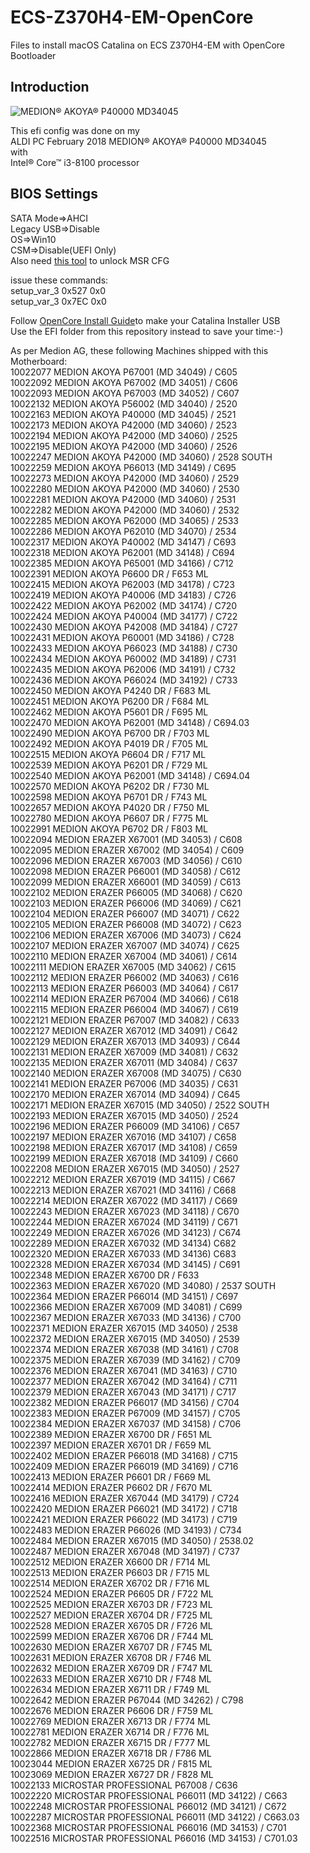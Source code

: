 # ECS-Z370H4-EM-OpenCore

Files to install macOS Catalina on ECS Z370H4-EM with OpenCore Bootloader

## Introduction

![MEDION® AKOYA® P40000 MD34045](https://aldi.medion.com/md34045/au/_img/teaser5.jpg)

This efi config was done on my<br>
ALDI PC February 2018 MEDION® AKOYA® P40000 MD34045<br>
with<br>
Intel® Core™ i3-8100 processor<br>
  
## BIOS Settings
SATA Mode=>AHCI<br>
Legacy USB=>Disable<br>
OS=>Win10<br>
CSM=>Disable(UEFI Only)<br>
Also need [this tool](https://github.com/datasone/grub-mod-setup_var/releases/latest) to unlock MSR CFG<br>

issue these commands:<br>
setup_var_3 0x527 0x0<br>
setup_var_3 0x7EC 0x0<br>

Follow [OpenCore Install Guide](https://dortania.github.io/OpenCore-Install-Guide/installer-guide/winblows-install.html#downloading-macos)to make your Catalina Installer USB<br>
Use the EFI folder from this repository instead to save your time:-)<br>

As per Medion AG, these following Machines shipped with this Motherboard:<br>
10022077 MEDION AKOYA P67001 (MD 34049) / C605<br>
10022092 MEDION AKOYA P67002 (MD 34051) / C606<br>
10022093 MEDION AKOYA P67003 (MD 34052) / C607<br>
10022132 MEDION AKOYA P56002 (MD 34040) / 2520<br>
10022163 MEDION AKOYA P40000 (MD 34045) / 2521<br>
10022173 MEDION AKOYA P42000 (MD 34060) / 2523<br>
10022194 MEDION AKOYA P42000 (MD 34060) / 2525<br>
10022195 MEDION AKOYA P42000 (MD 34060) / 2526<br>
10022247 MEDION AKOYA P42000 (MD 34060) / 2528 SOUTH<br>
10022259 MEDION AKOYA P66013 (MD 34149) / C695<br>
10022273 MEDION AKOYA P42000 (MD 34060) / 2529<br>
10022280 MEDION AKOYA P42000 (MD 34060) / 2530<br>
10022281 MEDION AKOYA P42000 (MD 34060) / 2531<br>
10022282 MEDION AKOYA P42000 (MD 34060) / 2532<br>
10022285 MEDION AKOYA P62000 (MD 34065) / 2533<br>
10022286 MEDION AKOYA P62010 (MD 34070) / 2534<br>
10022317 MEDION AKOYA P40002 (MD 34147) / C693<br>
10022318 MEDION AKOYA P62001 (MD 34148) / C694<br>
10022385 MEDION AKOYA P65001 (MD 34166) / C712<br>
10022391 MEDION AKOYA P6600 DR / F653 ML<br>
10022415 MEDION AKOYA P62003 (MD 34178) / C723<br>
10022419 MEDION AKOYA P40006 (MD 34183) / C726<br>
10022422 MEDION AKOYA P62002 (MD 34174) / C720<br>
10022424 MEDION AKOYA P40004 (MD 34177) / C722<br>
10022430 MEDION AKOYA P42008 (MD 34184) / C727<br>
10022431 MEDION AKOYA P60001 (MD 34186) / C728<br>
10022433 MEDION AKOYA P66023 (MD 34188) / C730<br>
10022434 MEDION AKOYA P60002 (MD 34189) / C731<br>
10022435 MEDION AKOYA P62006 (MD 34191) / C732<br>
10022436 MEDION AKOYA P66024 (MD 34192) / C733<br>
10022450 MEDION AKOYA P4240 DR / F683 ML<br>
10022451 MEDION AKOYA P6200 DR / F684 ML<br>
10022462 MEDION AKOYA P5601 DR / F695 ML<br>
10022470 MEDION AKOYA P62001 (MD 34148) / C694.03<br>
10022490 MEDION AKOYA P6700 DR / F703 ML<br>
10022492 MEDION AKOYA P4019 DR / F705 ML<br>
10022515 MEDION AKOYA P6604 DR / F717 ML<br>
10022539 MEDION AKOYA P6201 DR / F729 ML<br>
10022540 MEDION AKOYA P62001 (MD 34148) / C694.04<br>
10022570 MEDION AKOYA P6202 DR / F730 ML<br>
10022598 MEDION AKOYA P6701 DR / F743 ML<br>
10022657 MEDION AKOYA P4020 DR / F750 ML<br>
10022780 MEDION AKOYA P6607 DR / F775 ML<br>
10022991 MEDION AKOYA P6702 DR / F803 ML<br>
10022094 MEDION ERAZER X67001 (MD 34053) / C608<br>
10022095 MEDION ERAZER X67002 (MD 34054) / C609<br>
10022096 MEDION ERAZER X67003 (MD 34056) / C610<br>
10022098 MEDION ERAZER P66001 (MD 34058) / C612<br>
10022099 MEDION ERAZER X66001 (MD 34059) / C613<br>
10022102 MEDION ERAZER P66005 (MD 34068) / C620<br>
10022103 MEDION ERAZER P66006 (MD 34069) / C621<br>
10022104 MEDION ERAZER P66007 (MD 34071) / C622<br>
10022105 MEDION ERAZER P66008 (MD 34072) / C623<br>
10022106 MEDION ERAZER X67006 (MD 34073) / C624<br>
10022107 MEDION ERAZER X67007 (MD 34074) / C625<br>
10022110 MEDION ERAZER X67004 (MD 34061) / C614<br>
10022111 MEDION ERAZER X67005 (MD 34062) / C615<br>
10022112 MEDION ERAZER P66002 (MD 34063) / C616<br>
10022113 MEDION ERAZER P66003 (MD 34064) / C617<br>
10022114 MEDION ERAZER P67004 (MD 34066) / C618<br>
10022115 MEDION ERAZER P66004 (MD 34067) / C619<br>
10022121 MEDION ERAZER P67007 (MD 34082) / C633<br>
10022127 MEDION ERAZER X67012 (MD 34091) / C642<br>
10022129 MEDION ERAZER X67013 (MD 34093) / C644<br>
10022131 MEDION ERAZER X67009 (MD 34081) / C632<br>
10022135 MEDION ERAZER X67011 (MD 34084) / C637<br>
10022140 MEDION ERAZER X67008 (MD 34075) / C630<br>
10022141 MEDION ERAZER P67006 (MD 34035) / C631<br>
10022170 MEDION ERAZER X67014 (MD 34094) / C645<br>
10022171 MEDION ERAZER X67015 (MD 34050) / 2522 SOUTH<br>
10022193 MEDION ERAZER X67015 (MD 34050) / 2524<br>
10022196 MEDION ERAZER P66009 (MD 34106) / C657<br>
10022197 MEDION ERAZER X67016 (MD 34107) / C658<br>
10022198 MEDION ERAZER X67017 (MD 34108) / C659<br>
10022199 MEDION ERAZER X67018 (MD 34109) / C660<br>
10022208 MEDION ERAZER X67015 (MD 34050) / 2527<br>
10022212 MEDION ERAZER X67019 (MD 34115) / C667<br>
10022213 MEDION ERAZER X67021 (MD 34116) / C668<br>
10022214 MEDION ERAZER X67022 (MD 34117) / C669<br>
10022243 MEDION ERAZER X67023 (MD 34118) / C670<br>
10022244 MEDION ERAZER X67024 (MD 34119) / C671<br>
10022249 MEDION ERAZER X67026 (MD 34123) / C674<br>
10022289 MEDION ERAZER X67032 (MD 34134) C682<br>
10022320 MEDION ERAZER X67033 (MD 34136) C683<br>
10022328 MEDION ERAZER X67034 (MD 34145) / C691<br>
10022348 MEDION ERAZER X6700 DR / F633<br>
10022363 MEDION ERAZER X67020 (MD 34080) / 2537 SOUTH<br>
10022364 MEDION ERAZER P66014 (MD 34151) / C697<br>
10022366 MEDION ERAZER X67009 (MD 34081) / C699<br>
10022367 MEDION ERAZER X67033 (MD 34136) / C700<br>
10022371 MEDION ERAZER X67015 (MD 34050) / 2538<br>
10022372 MEDION ERAZER X67015 (MD 34050) / 2539<br>
10022374 MEDION ERAZER X67038 (MD 34161) / C708<br>
10022375 MEDION ERAZER X67039 (MD 34162) / C709<br>
10022376 MEDION ERAZER X67041 (MD 34163) / C710<br>
10022377 MEDION ERAZER X67042 (MD 34164) / C711<br>
10022379 MEDION ERAZER X67043 (MD 34171) / C717<br>
10022382 MEDION ERAZER P66017 (MD 34156) / C704<br>
10022383 MEDION ERAZER P67009 (MD 34157) / C705<br>
10022384 MEDION ERAZER X67037 (MD 34158) / C706<br>
10022389 MEDION ERAZER X6700 DR / F651 ML<br>
10022397 MEDION ERAZER X6701 DR / F659 ML<br>
10022402 MEDION ERAZER P66018 (MD 34168) / C715<br>
10022409 MEDION ERAZER P66019 (MD 34169) / C716<br>
10022413 MEDION ERAZER P6601 DR / F669 ML<br>
10022414 MEDION ERAZER P6602 DR / F670 ML<br>
10022416 MEDION ERAZER X67044 (MD 34179) / C724<br>
10022420 MEDION ERAZER P66021 (MD 34172) / C718<br>
10022421 MEDION ERAZER P66022 (MD 34173) / C719<br>
10022483 MEDION ERAZER P66026 (MD 34193) / C734<br>
10022484 MEDION ERAZER X67015 (MD 34050) / 2538.02<br>
10022487 MEDION ERAZER X67048 (MD 34197) / C737<br>
10022512 MEDION ERAZER X6600 DR / F714 ML<br>
10022513 MEDION ERAZER P6603 DR / F715 ML<br>
10022514 MEDION ERAZER X6702 DR / F716 ML<br>
10022524 MEDION ERAZER P6605 DR / F722 ML<br>
10022525 MEDION ERAZER X6703 DR / F723 ML<br>
10022527 MEDION ERAZER X6704 DR / F725 ML<br>
10022528 MEDION ERAZER X6705 DR / F726 ML<br>
10022599 MEDION ERAZER X6706 DR / F744 ML<br>
10022630 MEDION ERAZER X6707 DR / F745 ML<br>
10022631 MEDION ERAZER X6708 DR / F746 ML<br>
10022632 MEDION ERAZER X6709 DR / F747 ML<br>
10022633 MEDION ERAZER X6710 DR / F748 ML<br>
10022634 MEDION ERAZER X6711 DR / F749 ML<br>
10022642 MEDION ERAZER P67044 (MD 34262) / C798<br>
10022676 MEDION ERAZER P6606 DR / F759 ML<br>
10022769 MEDION ERAZER X6713 DR / F774 ML<br>
10022781 MEDION ERAZER X6714 DR / F776 ML<br>
10022782 MEDION ERAZER X6715 DR / F777 ML<br>
10022866 MEDION ERAZER X6718 DR / F786 ML<br>
10023044 MEDION ERAZER X6725 DR / F815 ML<br>
10023069 MEDION ERAZER X6727 DR / F828 ML<br>
10022133 MICROSTAR PROFESSIONAL P67008 / C636<br>
10022220 MICROSTAR PROFESSIONAL P66011 (MD 34122) / C663<br>
10022248 MICROSTAR PROFESSIONAL P66012 (MD 34121) / C672<br>
10022287 MICROSTAR PROFESSIONAL P66011 (MD 34122) / C663.03<br>
10022368 MICROSTAR PROFESSIONAL P66016 (MD 34153) / C701<br>
10022516 MICROSTAR PROFESSIONAL P66016 (MD 34153) / C701.03<br>

